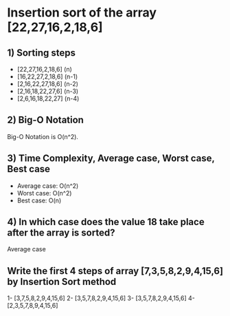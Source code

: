 # Insertion sort of the array [22,27,16,2,18,6]

## 1) Sorting steps
- [22,27,16,2,18,6] (n)
- [16,22,27,2,18,6] (n-1)
- [2,16,22,27,18,6] (n-2)
- [2,16,18,22,27,6] (n-3)
- [2,6,16,18,22,27] (n-4)

## 2) Big-O Notation

Big-O Notation is O(n^2).

## 3) Time Complexity, Average case, Worst case, Best case

- Average case: O(n^2)
- Worst case: O(n^2)
- Best case: O(n)

## 4) In which case does the value 18 take place after the array is sorted?

Average case

## Write the first 4 steps of array [7,3,5,8,2,9,4,15,6] by Insertion Sort method

1- [3,7,5,8,2,9,4,15,6]
2- [3,5,7,8,2,9,4,15,6]
3- [3,5,7,8,2,9,4,15,6]
4- [2,3,5,7,8,9,4,15,6]